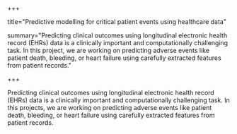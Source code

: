 +++

title="Predictive modelling for critical patient events using healthcare data"

summary="Predicting clinical outcomes using longitudinal electronic health record (EHRs) data is a clinically important and computationally challenging task. In this project, we are working on predicting adverse events like patient death, bleeding, or heart failure using carefully extracted features from patient records."

+++

Predicting clinical outcomes using longitudinal electronic health record (EHRs) data is a clinically important and computationally challenging task. In this projects, we are working on predicting adverse events like patient death, bleeding, or heart failure using carefully extracted features from patient records.
